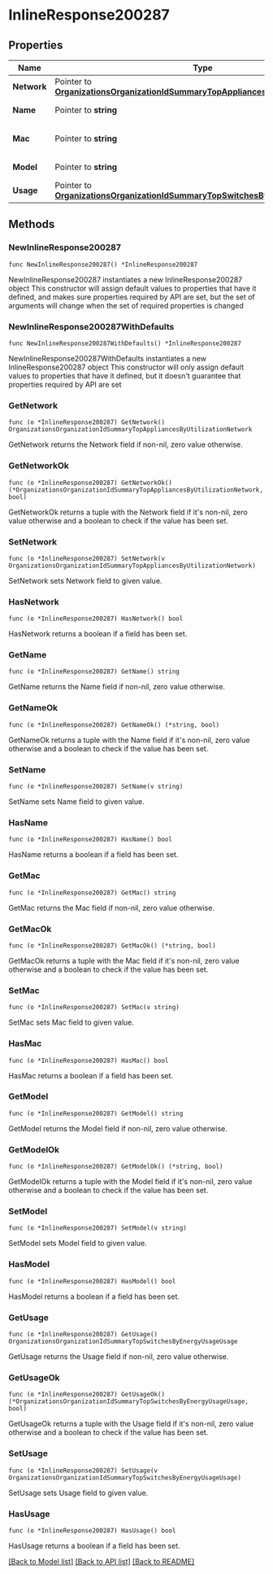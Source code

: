 # InlineResponse200287

## Properties

Name | Type | Description | Notes
------------ | ------------- | ------------- | -------------
**Network** | Pointer to [**OrganizationsOrganizationIdSummaryTopAppliancesByUtilizationNetwork**](OrganizationsOrganizationIdSummaryTopAppliancesByUtilizationNetwork.md) |  | [optional] 
**Name** | Pointer to **string** | Name of the switch | [optional] 
**Mac** | Pointer to **string** | Mac address of the switch | [optional] 
**Model** | Pointer to **string** | Model of the switch | [optional] 
**Usage** | Pointer to [**OrganizationsOrganizationIdSummaryTopSwitchesByEnergyUsageUsage**](OrganizationsOrganizationIdSummaryTopSwitchesByEnergyUsageUsage.md) |  | [optional] 

## Methods

### NewInlineResponse200287

`func NewInlineResponse200287() *InlineResponse200287`

NewInlineResponse200287 instantiates a new InlineResponse200287 object
This constructor will assign default values to properties that have it defined,
and makes sure properties required by API are set, but the set of arguments
will change when the set of required properties is changed

### NewInlineResponse200287WithDefaults

`func NewInlineResponse200287WithDefaults() *InlineResponse200287`

NewInlineResponse200287WithDefaults instantiates a new InlineResponse200287 object
This constructor will only assign default values to properties that have it defined,
but it doesn't guarantee that properties required by API are set

### GetNetwork

`func (o *InlineResponse200287) GetNetwork() OrganizationsOrganizationIdSummaryTopAppliancesByUtilizationNetwork`

GetNetwork returns the Network field if non-nil, zero value otherwise.

### GetNetworkOk

`func (o *InlineResponse200287) GetNetworkOk() (*OrganizationsOrganizationIdSummaryTopAppliancesByUtilizationNetwork, bool)`

GetNetworkOk returns a tuple with the Network field if it's non-nil, zero value otherwise
and a boolean to check if the value has been set.

### SetNetwork

`func (o *InlineResponse200287) SetNetwork(v OrganizationsOrganizationIdSummaryTopAppliancesByUtilizationNetwork)`

SetNetwork sets Network field to given value.

### HasNetwork

`func (o *InlineResponse200287) HasNetwork() bool`

HasNetwork returns a boolean if a field has been set.

### GetName

`func (o *InlineResponse200287) GetName() string`

GetName returns the Name field if non-nil, zero value otherwise.

### GetNameOk

`func (o *InlineResponse200287) GetNameOk() (*string, bool)`

GetNameOk returns a tuple with the Name field if it's non-nil, zero value otherwise
and a boolean to check if the value has been set.

### SetName

`func (o *InlineResponse200287) SetName(v string)`

SetName sets Name field to given value.

### HasName

`func (o *InlineResponse200287) HasName() bool`

HasName returns a boolean if a field has been set.

### GetMac

`func (o *InlineResponse200287) GetMac() string`

GetMac returns the Mac field if non-nil, zero value otherwise.

### GetMacOk

`func (o *InlineResponse200287) GetMacOk() (*string, bool)`

GetMacOk returns a tuple with the Mac field if it's non-nil, zero value otherwise
and a boolean to check if the value has been set.

### SetMac

`func (o *InlineResponse200287) SetMac(v string)`

SetMac sets Mac field to given value.

### HasMac

`func (o *InlineResponse200287) HasMac() bool`

HasMac returns a boolean if a field has been set.

### GetModel

`func (o *InlineResponse200287) GetModel() string`

GetModel returns the Model field if non-nil, zero value otherwise.

### GetModelOk

`func (o *InlineResponse200287) GetModelOk() (*string, bool)`

GetModelOk returns a tuple with the Model field if it's non-nil, zero value otherwise
and a boolean to check if the value has been set.

### SetModel

`func (o *InlineResponse200287) SetModel(v string)`

SetModel sets Model field to given value.

### HasModel

`func (o *InlineResponse200287) HasModel() bool`

HasModel returns a boolean if a field has been set.

### GetUsage

`func (o *InlineResponse200287) GetUsage() OrganizationsOrganizationIdSummaryTopSwitchesByEnergyUsageUsage`

GetUsage returns the Usage field if non-nil, zero value otherwise.

### GetUsageOk

`func (o *InlineResponse200287) GetUsageOk() (*OrganizationsOrganizationIdSummaryTopSwitchesByEnergyUsageUsage, bool)`

GetUsageOk returns a tuple with the Usage field if it's non-nil, zero value otherwise
and a boolean to check if the value has been set.

### SetUsage

`func (o *InlineResponse200287) SetUsage(v OrganizationsOrganizationIdSummaryTopSwitchesByEnergyUsageUsage)`

SetUsage sets Usage field to given value.

### HasUsage

`func (o *InlineResponse200287) HasUsage() bool`

HasUsage returns a boolean if a field has been set.


[[Back to Model list]](../README.md#documentation-for-models) [[Back to API list]](../README.md#documentation-for-api-endpoints) [[Back to README]](../README.md)


